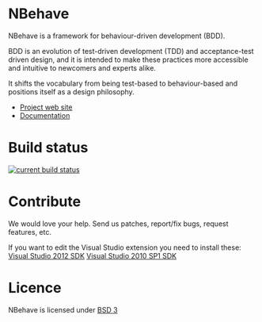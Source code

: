 NBehave
=======
NBehave is a framework for behaviour-driven development (BDD).

BDD is an evolution of test-driven development (TDD) and acceptance-test driven design, and it is intended to make these practices more accessible and intuitive to newcomers and experts alike.

It shifts the vocabulary from being test-based to behaviour-based and positions itself as a design philosophy.

 * [Project web site](http://nbehave.org)
 * [Documentation](https://github.com/nbehave/NBehave/wiki/Documentation)


Build status
============
<a href="http://teamcity.codebetter.com/viewType.html?buildTypeId=bt50&guest=1">
<img src="http://teamcity.codebetter.com/app/rest/builds/buildType:(id:bt50)/statusIcon" alt="current build status" />
</a>


Contribute
=======
We would love your help. Send us patches, report/fix bugs, request features, etc.

If you want to edit the Visual Studio extension you need to install these:
[Visual Studio 2012 SDK](http://www.microsoft.com/en-us/download/confirmation.aspx?id=30668)
[Visual Studio 2010 SP1 SDK](http://visualstudiogallery.msdn.microsoft.com/25622469-19d8-4959-8e5c-4025d1c9183d)


Licence
=======
NBehave is licensed under [BSD 3](http://opensource.org/licenses/BSD-3-Clause)
